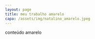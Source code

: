 ```yaml
---
layout: page
title: meu trabalho amarelo
capa: /assets/img/natalino_amarelo.jpeg
---
```

conteúdo amarelo
